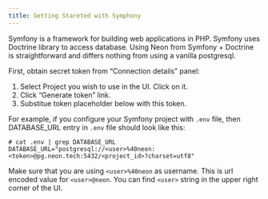 ```yaml
---
title: Getting Stareted with Symphony
---
```


Symfony is a framework for building web applications in PHP. Symfony uses Doctrine library to access database. Using Neon from Symfony + Doctrine is straightforward and differs nothing from using a vanilla postgresql.

First, obtain secret token from “Connection details” panel:

1. Select Project you wish to use in the UI. Click on it.
2. Click “Generate token” link.
3. Substitue token placeholder below with this token.

For example, if you configure your Symfony project with `.env` file, then DATABASE_URL entry in `.env` file should look like this:

```shell
# cat .env | grep DATABASE_URL
DATABASE_URL="postgresql://<user>%40neon:<token>@pg.neon.tech:5432/<project_id>?charset=utf8"
```

Make sure that you are using `<user>%40neon` as username. This is url encoded value for `<user>@neon`. You can find `<user>` string in the upper right corner of the UI.
